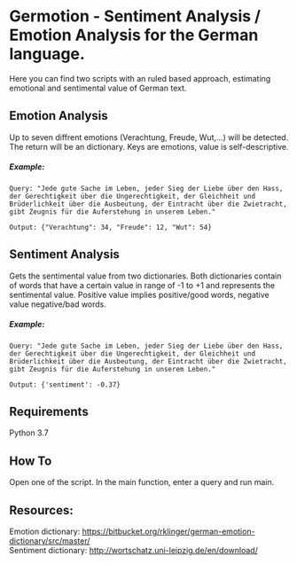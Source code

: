# Germotion - Sentiment Analysis / Emotion Analysis for the German language.

Here you can find two scripts with an ruled based approach, estimating emotional and sentimental value of German text.

## Emotion Analysis
Up to seven diffrent emotions (Verachtung, Freude, Wut,...) will be detected. The return will be an dictionary. Keys are emotions, value is self-descriptive. 
##### Example: 

	Query: "Jede gute Sache im Leben, jeder Sieg der Liebe über den Hass, der Gerechtigkeit über die Ungerechtigkeit, der Gleichheit und Brüderlichkeit über die Ausbeutung, der Eintracht über die Zwietracht, gibt Zeugnis für die Auferstehung in unserem Leben."

	Output: {"Verachtung": 34, "Freude": 12, "Wut": 54}

## Sentiment Analysis
Gets the sentimental value from two dictionaries. Both dictionaries contain of words that have a certain value in range of -1 to +1 and represents the sentimental value. 
Positive value implies positive/good words, negative value negative/bad words. 
##### Example: 

	Query: "Jede gute Sache im Leben, jeder Sieg der Liebe über den Hass, der Gerechtigkeit über die Ungerechtigkeit, der Gleichheit und Brüderlichkeit über die Ausbeutung, der Eintracht über die Zwietracht, gibt Zeugnis für die Auferstehung in unserem Leben."

	Output: {'sentiment': -0.37}

## Requirements 
Python 3.7

## How To
Open one of the script. In the main function, enter a query and run main. 

## Resources:
Emotion dictionary: https://bitbucket.org/rklinger/german-emotion-dictionary/src/master/ \
Sentiment dictionary: http://wortschatz.uni-leipzig.de/en/download/


